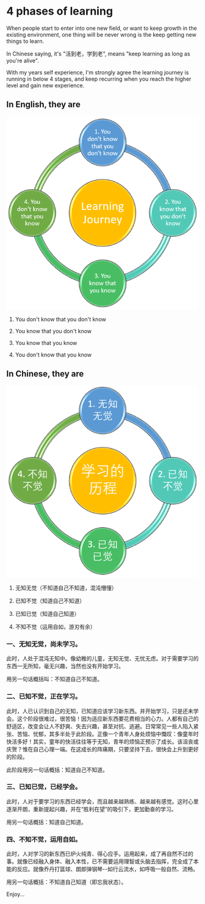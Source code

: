 # 4 phases of learning

When people start to enter into one new field, or want to keep growth in the existing environment, one thing will be never wrong is the keep getting new things to learn.

In Chinese saying, it's "活到老，学到老", means "keep learning as long as you're alive".

With my years self experience, I'm strongly agree the learning journey is running in below 4 stages, and keep recurring when you reach the higher level and gain new experience.

## In English, they are

![learning-journey_en](./img/learning-journey_en.png)

1. You don't know that you don't know

2. You know that you don't know

3. You know that you know

4. You don't know that you know



## In Chinese, they are

![learning-journey_cn.png](./img/learning-journey_cn.png)

1. 无知无觉（不知道自己不知道，混沌懵懂）

2. 已知不觉（知道自己不知道）

3. 已知已觉（知道自己知道）

4. 不知不觉（运用自如，游刃有余）

 

### 一、无知无觉，尚未学习。


此时，人处于混沌无知中。像幼稚的儿童，无知无觉、无忧无虑。对于需要学习的东西一无所知，毫无兴趣，当然也没有开始学习。  


用另一句话概括叫：不知道自己不知道。  



### 二、已知不觉，正在学习。


此时，人已认识到自己的无知，已知道应该学习新东西。并开始学习，只是还未学会。这个阶段很难过，很苦恼！因为适应新东西要花费相当的心力。人都有自己的舒适区，改变会让人不舒爽、失去兴趣，甚至对抗、逃避。日常常见一些人陷入紧张、苦恼、忧郁，其多半处于此阶段。正像一个青年人身处烦恼中慨叹：像童年时快活多好！其实，童年的快活往往等于无知，青年的烦恼正预示了成长。该沮丧或庆贺？惟在自己心理一端。在这成长的阵痛期，只要坚持下去，很快会上升到更好的阶段。  


此阶段用另一句话概括：知道自己不知道。  



### 三、已知已觉，已经学会。


此时，人对于要学习的东西已经学会，而且越来越熟练、越来越有感觉。这时心里逐渐开朗，重新提起兴趣，并在“胜利在望”的吸引下，更加勤奋的学习。  


用另一句话概括：知道自己知道。  



### 四、不知不觉，运用自如。


此时，人对学习的新东西已炉火纯青、得心应手。运用起来，成了再自然不过的事。就像已经融入身体、融入本性，已不需要运用理智或头脑去指挥，完全成了本能的反应。就像乔丹打篮球、朗郎弹钢琴--如行云流水，如呼吸一般自然、流畅。  


用另一句话概括：不知道自己知道（即忘我状态）。  




Enjoy...
